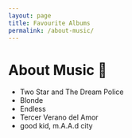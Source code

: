 ```yaml
---
layout: page
title: Favourite Albums
permalink: /about-music/
---
```


# About Music 🎵

- Two Star and The Dream Police
- Blonde
- Endless
- Tercer Verano del Amor
- good kid, m.A.A.d city
